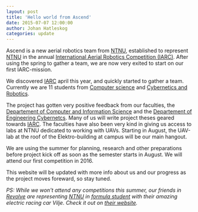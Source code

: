 ```yaml
---
layout: post
title: 'Hello world from Ascend'
date: 2015-07-07 12:00:00
author: Johan Hatleskog
categories: update
---
```



Ascend is a new aerial robotics team from [NTNU], established to represent [NTNU] in the annual [International Aerial Robotics Competition (IARC)][iarc]. After using the spring to gather a team, we are now very exited to start on our first IARC-mission.

We discovered [IARC] april this year, and quickly started to gather a team. Currently we are 11 students from [Computer science][data] and [Cybernetics and Robotics][kyb].

The project has gotten very positive feedback from our faculties, the [Departement of Computer and Information Science][idi] and the [Departement of Engineering Cybernetcs][itk]. Many of us will write project theses geared towards [IARC]. The faculties have also been very kind in giving us access to labs at NTNU dedicated to working with UAVs. Starting in August, the UAV-lab at the roof of the Elektro-building at campus will be our main hangout.

We are using the summer for planning, research and other preparations before project kick off as soon as the semester starts in August. We will attend our first competition in 2016.

This website will be updated with more info about us and our progress as the project moves foreward, so stay tuned.

_PS: While we won't attend any competitions this summer, our friends in [Revolve] are representing [NTNU] in [formula student] with their amazing electric racing car Vilje. Check it out on [their website][revolve]._

[iarc]: http://www.aerialroboticscompetition.org/
[idi]: http://www.ntnu.edu/idi
[itk]: http://www.ntnu.edu/itk
[ntnu]: http://www.ntnu.edu/
[kyb]: http://www.ntnu.edu/studies/mttk
[data]: http://www.ntnu.edu/studies/mtdt
[revolve]: http://www.revolve.no/
[formula student]: http://events.imeche.org/formula-student/
